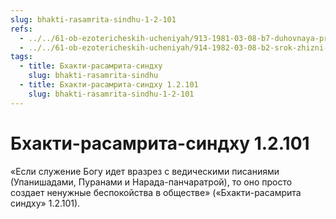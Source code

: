```yaml
---
slug: bhakti-rasamrita-sindhu-1-2-101
refs:
  - ../../61-ob-ezotericheskih-ucheniyah/913-1981-03-08-b7-duhovnaya-praktika-dolzhna-osnovyvatsya-na-nastavleniyah-pisanij.md
  - ../../61-ob-ezotericheskih-ucheniyah/914-1982-03-08-b2-srok-zhizni-neavtoritetnyh-duhovnyh-techenij-kratok.md
tags:
  - title: Бхакти-расамрита-синдху
    slug: bhakti-rasamrita-sindhu
  - title: Бхакти-расамрита-синдху 1.2.101
    slug: bhakti-rasamrita-sindhu-1-2-101
---
```


# Бхакти-расамрита-синдху 1.2.101

«Если служение Богу идет вразрез с ведическими писаниями (Упанишадами, Пуранами и Нарада-панчаратрой), то оно просто создает ненужные беспокойства в обществе» («Бхакти-расамрита синдху» 1.2.101).
